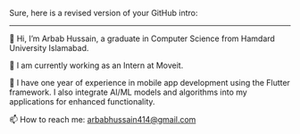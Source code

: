 Sure, here is a revised version of your GitHub intro:

---

👋 Hi, I’m Arbab Hussain, a graduate in Computer Science from Hamdard University Islamabad.

💼 I am currently working as an Intern at Moveit.

📱 I have one year of experience in mobile app development using the Flutter framework. I also integrate AI/ML models and algorithms into my applications for enhanced functionality.

📫 How to reach me: arbabhussain414@gmail.com

<!---
arbabhussain7/arbabhussain7 is a ✨ special ✨ repository because its `README.md` (this file) appears on your GitHub profile.
You can click the Preview link to take a look at your changes.
--->
